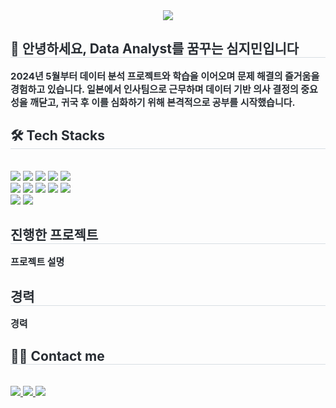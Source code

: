 <div align= "center">
    <img src="[[https://capsule-render.vercel.app/api?type=waving&color=0:b7fff8,100:0ec9fb&height=120&text=Hi,%20there!%20I'm%20Jimin.&animation=&fontColor=000000&fontSize=40]" />
    </div>
    <div style="text-align: left;"> 
    <h2 style="border-bottom: 1px solid #d8dee4; color: #282d33;"> 👋 안녕하세요, Data Analyst를 꿈꾸는 심지민입니다  </h2>  
    <div style="font-weight: 700; font-size: 15px; text-align: left; color: #282d33;"> 2024년 5월부터 데이터 분석 프로젝트와 학습을 이어오며 문제 해결의 즐거움을 경험하고 있습니다. 일본에서 인사팀으로 근무하며 데이터 기반 의사 결정의 중요성을 깨닫고, 귀국 후 이를 심화하기 위해 본격적으로 공부를 시작했습니다. </div> 
    </div>
    <div style="text-align: left;">
    <h2 style="border-bottom: 1px solid #d8dee4; color: #282d33;"> 🛠️ Tech Stacks </h2> <br> 
    <div style="margin: ; text-align: left;" "text-align: left;"> <img src="https://img.shields.io/badge/Github-181717?style=for-the-badge&logo=Github&logoColor=white">
          <img src="https://img.shields.io/badge/Keras-D00000?style=for-the-badge&logo=Keras&logoColor=white">
          <img src="https://img.shields.io/badge/MariaDB-003545?style=for-the-badge&logo=MariaDB&logoColor=white">
          <img src="https://img.shields.io/badge/Linux-FCC624?style=for-the-badge&logo=Linux&logoColor=white">
          <img src="https://img.shields.io/badge/MongoDB-47A248?style=for-the-badge&logo=MongoDB&logoColor=white">
          <br/><img src="https://img.shields.io/badge/Notion-000000?style=for-the-badge&logo=Notion&logoColor=white">
          <img src="https://img.shields.io/badge/Oracle-F80000?style=for-the-badge&logo=Oracle&logoColor=white">
          <img src="https://img.shields.io/badge/Python-3776AB?style=for-the-badge&logo=Python&logoColor=white">
          <img src="https://img.shields.io/badge/PyTorch-EE4C2C?style=for-the-badge&logo=PyTorch&logoColor=white">
          <img src="https://img.shields.io/badge/Selenium-43B02A?style=for-the-badge&logo=Selenium&logoColor=white">
          <br/><img src="https://img.shields.io/badge/Tensorflow-FF6F00?style=for-the-badge&logo=Tensorflow&logoColor=white">
          <img src="https://img.shields.io/badge/MySQL-4479A1?style=for-the-badge&logo=MySQL&logoColor=white">
          </div>
    </div>
    <div style="text-align: left;"> 
    <h2 style="border-bottom: 1px solid #d8dee4; color: #282d33;"> 진행한 프로젝트 </h2>  
    <div style="font-weight: 700; font-size: 15px; text-align: left; color: #282d33;"> 프로젝트 설명 
    </div>
    </div>
    <div style="text-align: left;"> 
    <h2 style="border-bottom: 1px solid #d8dee4; color: #282d33;"> 경력 </h2>  
    <div style="font-weight: 700; font-size: 15px; text-align: left; color: #282d33;"> 경력
    </div>   
    <div style="text-align: left;">
    <h2 style="border-bottom: 1px solid #d8dee4; color: #282d33;"> 🧑‍💻 Contact me </h2> <br> 
    <div style="text-align: left;"> <a href=https://maango97.tistory.com/> <img src="https://img.shields.io/badge/Tistory-000000?style=for-the-badge&logo=Tistory&logoColor=white&link=https://maango97.tistory.com/"> </a>
         <a href=ㅇㅇ> <img src="https://img.shields.io/badge/Notion-000000?style=for-the-badge&logo=Notion&logoColor=white&link=ㅇㅇ"> </a>
         <a href=mailto:jmsword25@gmail.com> <img src="https://img.shields.io/badge/Gmail-EA4335?style=for-the-badge&logo=Gmail&logoColor=white&link=mailto:jmsword25@gmail.com"> </a>
          </div>  <br> 
    <div style="text-align: left;">  </div> 
    </div>
    
